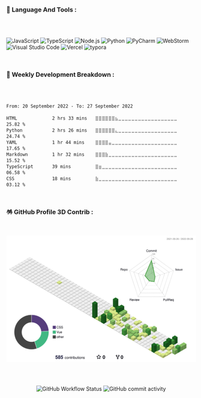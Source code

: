 ### 🔖 Language And Tools :

<br />
<br />

<p>
  <img alt="JavaScript" src="https://img.shields.io/badge/-JavaScript-F7DF1E?style=flat-square&logo=JavaScript&logoColor=white" />
  <img alt="TypeScript" src="https://img.shields.io/badge/-TypeScript-3178C6?style=flat-square&logo=TypeScript&logoColor=white" />
  <img alt="Node.js" src="https://img.shields.io/badge/-Node.js-339933?style=flat-square&logo=Node.js&logoColor=white" />
  <img alt="Python" src="https://img.shields.io/badge/-Python-3776AB?style=flat-square&logo=Python&logoColor=white" />
  <img alt="PyCharm" src="https://img.shields.io/badge/-PyCharm-000000?style=flat-square&logo=PyCharm&logoColor=white" />
  <img alt="WebStorm" src="https://img.shields.io/badge/-WebStorm-000000?style=flat-square&logo=WebStorm&logoColor=white" />
  <img alt="Visual Studio Code" src="https://img.shields.io/badge/-Visual Studio Code-007ACC?style=flat-square&logo=Visual Studio Code&logoColor=white" />
  <img alt="Vercel" src="https://img.shields.io/badge/-Vercel-000000?style=flat-square&logo=Vercel&logoColor=white" />
  <img alt="typora" src="https://img.shields.io/badge/-Typora-483699?style=flat-square&logo=Obsidian&logoColor=white" />
</p>

<br />

### 🌠 Weekly Development Breakdown :

<br />
<br />

<!--START_SECTION:waka-->

```text
From: 20 September 2022 - To: 27 September 2022

HTML             2 hrs 33 mins   ⣿⣿⣿⣿⣿⣿⣦⣀⣀⣀⣀⣀⣀⣀⣀⣀⣀⣀⣀⣀⣀⣀⣀⣀⣀   25.82 %
Python           2 hrs 26 mins   ⣿⣿⣿⣿⣿⣿⣄⣀⣀⣀⣀⣀⣀⣀⣀⣀⣀⣀⣀⣀⣀⣀⣀⣀⣀   24.74 %
YAML             1 hr 44 mins    ⣿⣿⣿⣿⣤⣀⣀⣀⣀⣀⣀⣀⣀⣀⣀⣀⣀⣀⣀⣀⣀⣀⣀⣀⣀   17.65 %
Markdown         1 hr 32 mins    ⣿⣿⣿⣷⣀⣀⣀⣀⣀⣀⣀⣀⣀⣀⣀⣀⣀⣀⣀⣀⣀⣀⣀⣀⣀   15.52 %
TypeScript       39 mins         ⣿⣶⣀⣀⣀⣀⣀⣀⣀⣀⣀⣀⣀⣀⣀⣀⣀⣀⣀⣀⣀⣀⣀⣀⣀   06.58 %
CSS              18 mins         ⣷⣀⣀⣀⣀⣀⣀⣀⣀⣀⣀⣀⣀⣀⣀⣀⣀⣀⣀⣀⣀⣀⣀⣀⣀   03.12 %
```

<!--END_SECTION:waka-->

<br />

### 🪅 GitHub Profile 3D Contrib :

<br />

![](./profile-3d-contrib/profile-green-animate.svg)

<br />

##

<p align="center">
  <img alt="GitHub Workflow Status" src="https://img.shields.io/github/workflow/status/openwx/openwx/Waka%20Readme?label=Workflows">
  <img alt="GitHub commit activity" src="https://img.shields.io/github/commit-activity/m/openwx/openwx">
</p>
